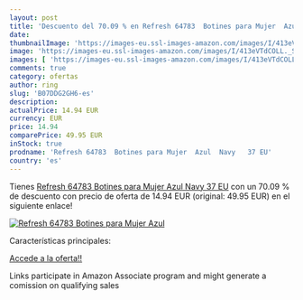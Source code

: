 ```yaml
---
layout: post
title: 'Descuento del 70.09 % en Refresh 64783  Botines para Mujer  Azul '
date: 
thumbnailImage: 'https://images-eu.ssl-images-amazon.com/images/I/413eVTdCOLL._SL200_.jpg'
image: 'https://images-eu.ssl-images-amazon.com/images/I/413eVTdCOLL._SL200_.jpg'
images: [ 'https://images-eu.ssl-images-amazon.com/images/I/413eVTdCOLL._SL200_.jpg' ]
comments: true
category: ofertas
author: ring
slug: 'B07DDG2GH6-es'
description:
actualPrice: 14.94 EUR
currency: EUR
price: 14.94
comparePrice: 49.95 EUR
inStock: true
prodname: 'Refresh 64783  Botines para Mujer  Azul  Navy   37 EU'
country: 'es'
---
```


Tienes [Refresh 64783  Botines para Mujer  Azul  Navy   37 EU](https://www.amazon.es/dp/B07DDG2GH6/?tag=tolees-21) con un 70.09 % de descuento con precio de oferta de 14.94 EUR (original: 49.95 EUR) en el siguiente enlace!

[![Refresh 64783  Botines para Mujer  Azul ](https://images-eu.ssl-images-amazon.com/images/I/413eVTdCOLL._SL200_.jpg)](https://www.amazon.es/dp/B07DDG2GH6/?tag=tolees-21)

Características principales:


[Accede a la oferta!!](https://www.amazon.es/dp/B07DDG2GH6/?tag=tolees-21)

Links participate in Amazon Associate program and might generate a comission on qualifying sales


